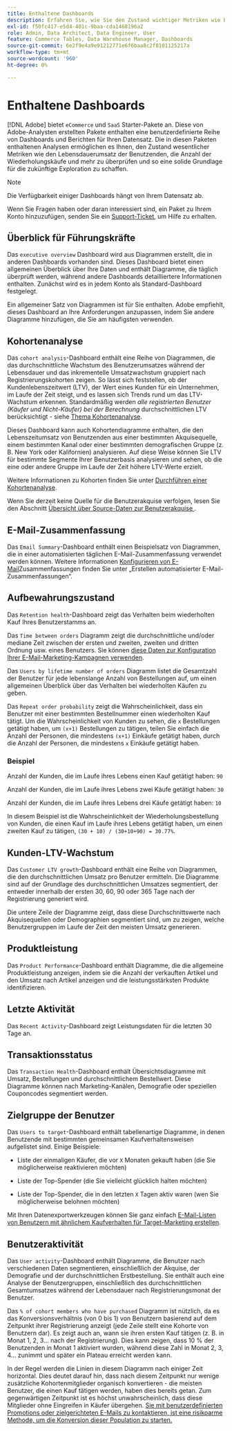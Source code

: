 ```yaml
---
title: Enthaltene Dashboards
description: Erfahren Sie, wie Sie den Zustand wichtiger Metriken wie Benutzerlebensdauerumsatz, Anzahl der Wiederholungskäufe und mehr überprüfen können, um so eine solide Grundlage für die zukünftige Untersuchung zu schaffen.
exl-id: f50fc417-e5d4-401c-9baa-cda1468196a2
role: Admin, Data Architect, Data Engineer, User
feature: Commerce Tables, Data Warehouse Manager, Dashboards
source-git-commit: 6e2f9e4a9e91212771e6f6baa8c2f8101125217a
workflow-type: tm+mt
source-wordcount: '960'
ht-degree: 0%

---
```


# Enthaltene Dashboards

[!DNL Adobe] bietet `eCommerce` und `SaaS` Starter-Pakete an. Diese von Adobe-Analysten erstellten Pakete enthalten eine benutzerdefinierte Reihe von Dashboards und Berichten für Ihren Datensatz. Die in diesen Paketen enthaltenen Analysen ermöglichen es Ihnen, den Zustand wesentlicher Metriken wie den Lebensdauerumsatz der Benutzenden, die Anzahl der Wiederholungskäufe und mehr zu überprüfen und so eine solide Grundlage für die zukünftige Exploration zu schaffen.

>[!NOTE]
>
>Die Verfügbarkeit einiger Dashboards hängt von Ihrem Datensatz ab.

Wenn Sie Fragen haben oder daran interessiert sind, ein Paket zu Ihrem Konto hinzuzufügen, senden Sie ein [Support-Ticket](https://experienceleague.adobe.com/docs/commerce-knowledge-base/kb/troubleshooting/miscellaneous/mbi-service-policies.html), um Hilfe zu erhalten.

## Überblick für Führungskräfte

Das `executive overview` Dashboard wird aus Diagrammen erstellt, die in anderen Dashboards vorhanden sind. Dieses Dashboard bietet einen allgemeinen Überblick über Ihre Daten und enthält Diagramme, die täglich überprüft werden, während andere Dashboards detailliertere Informationen enthalten. Zunächst wird es in jedem Konto als Standard-Dashboard festgelegt.

Ein allgemeiner Satz von Diagrammen ist für Sie enthalten. Adobe empfiehlt, dieses Dashboard an Ihre Anforderungen anzupassen, indem Sie andere Diagramme hinzufügen, die Sie am häufigsten verwenden.

## Kohortenanalyse

Das `cohort analysis`-Dashboard enthält eine Reihe von Diagrammen, die das durchschnittliche Wachstum des Benutzerumsatzes während der Lebensdauer und das inkrementelle Umsatzwachstum gruppiert nach Registrierungskohorten zeigen. So lässt sich feststellen, ob der Kundenlebenszeitwert (LTV), der Wert eines Kunden für ein Unternehmen, im Laufe der Zeit steigt, und es lassen sich Trends rund um das LTV-Wachstum erkennen. Standardmäßig werden *alle registrierten Benutzer (Käufer und Nicht-Käufer) bei der Berechnung* durchschnittlichen LTV berücksichtigt - siehe [Thema Kohortenanalyse](../../data-analyst/dev-reports/cohort-rpt-bldr.md).

Dieses Dashboard kann auch Kohortendiagramme enthalten, die den Lebenszeitumsatz von Benutzenden aus einer bestimmten Akquisequelle, einem bestimmten Kanal oder einer bestimmten demografischen Gruppe (z. B. New York oder Kalifornien) analysieren. Auf diese Weise können Sie LTV für bestimmte Segmente Ihrer Benutzerbasis analysieren und sehen, ob die eine oder andere Gruppe im Laufe der Zeit höhere LTV-Werte erzielt.

Weitere Informationen zu Kohorten finden Sie unter [Durchführen einer Kohortenanalyse](../../data-analyst/dev-reports/cohort-rpt-bldr.md).

Wenn Sie derzeit keine Quelle für die Benutzerakquise verfolgen, lesen Sie den Abschnitt [Übersicht über Source-Daten zur Benutzerakquise ](../../data-analyst/analysis/google-track-user-acq.md).

## E-Mail-Zusammenfassung

Das `Email Summary`-Dashboard enthält einen Beispielsatz von Diagrammen, die in einer automatisierten täglichen E-Mail-Zusammenfassung verwendet werden können. Weitere Informationen [ Konfigurieren von E-Mail](../../data-user/export-data/email-summaries.md)Zusammenfassungen finden Sie unter „Erstellen automatisierter E-Mail-Zusammenfassungen“.  

## Aufbewahrungszustand

Das `Retention health`-Dashboard zeigt das Verhalten beim wiederholten Kauf Ihres Benutzerstamms an.

Das `Time between orders` Diagramm zeigt die durchschnittliche und/oder mediane Zeit zwischen der ersten und zweiten, zweiten und dritten Ordnung usw. eines Benutzers. Sie können [diese Daten zur Konfiguration Ihrer E-Mail-Marketing-Kampagnen verwenden](http://blog.rjmetrics.com/acting-on-marketing-data-in-your-rjmetrics-online-dashboard/).

Das `Users by lifetime number of orders` Diagramm listet die Gesamtzahl der Benutzer für jede lebenslange Anzahl von Bestellungen auf, um einen allgemeinen Überblick über das Verhalten bei wiederholten Käufen zu geben.  

Das `Repeat order probability` zeigt die Wahrscheinlichkeit, dass ein Benutzer mit einer bestimmten Bestellnummer einen wiederholten Kauf tätigt. Um die Wahrscheinlichkeit von Kunden zu sehen, die `x` Bestellungen getätigt haben, um `(x+1)` Bestellungen zu tätigen, teilen Sie einfach die Anzahl der Personen, die mindestens `(x+1)` Einkäufe getätigt haben, durch die Anzahl der Personen, die mindestens `x` Einkäufe getätigt haben.

### Beispiel

Anzahl der Kunden, die im Laufe ihres Lebens einen Kauf getätigt haben: `90`

Anzahl der Kunden, die im Laufe ihres Lebens zwei Käufe getätigt haben: `30`

Anzahl der Kunden, die im Laufe ihres Lebens drei Käufe getätigt haben: `10`

In diesem Beispiel ist die Wahrscheinlichkeit der Wiederholungsbestellung von Kunden, die einen Kauf im Laufe ihres Lebens getätigt haben, um einen zweiten Kauf zu tätigen, `(30 + 10) / (30+10+90) = 30.77%`.

## Kunden-LTV-Wachstum

Das `Customer LTV growth`-Dashboard enthält eine Reihe von Diagrammen, die den durchschnittlichen Umsatz pro Benutzer ermitteln. Die Diagramme sind auf der Grundlage des durchschnittlichen Umsatzes segmentiert, der entweder innerhalb der ersten 30, 60, 90 oder 365 Tage nach der Registrierung generiert wird.  

Die untere Zeile der Diagramme zeigt, dass diese Durchschnittswerte nach Akquisequellen oder Demographien segmentiert sind, um zu zeigen, welche Benutzergruppen im Laufe der Zeit den meisten Umsatz generieren.

## Produktleistung

Das `Product Performance`-Dashboard enthält Diagramme, die die allgemeine Produktleistung anzeigen, indem sie die Anzahl der verkauften Artikel und den Umsatz nach Artikel anzeigen und die leistungsstärksten Produkte identifizieren.

## Letzte Aktivität

Das `Recent Activity`-Dashboard zeigt Leistungsdaten für die letzten 30 Tage an.

## Transaktionsstatus

Das `Transaction Health`-Dashboard enthält Übersichtsdiagramme mit Umsatz, Bestellungen und durchschnittlichem Bestellwert. Diese Diagramme können nach Marketing-Kanälen, Demografie oder speziellen Couponcodes segmentiert werden.

## Zielgruppe der Benutzer

Das `Users to target`-Dashboard enthält tabellenartige Diagramme, in denen Benutzende mit bestimmten gemeinsamen Kaufverhaltensweisen aufgelistet sind. Einige Beispiele:

* Liste der einmaligen Käufer, die vor `X` Monaten gekauft haben (die Sie möglicherweise reaktivieren möchten)

* Liste der Top-Spender (die Sie vielleicht glücklich halten möchten)

* Liste der Top-Spender, die in den letzten `X` Tagen aktiv waren (wen Sie möglicherweise belohnen möchten)

Mit Ihren Datenexportwerkzeugen können Sie ganz einfach [E-Mail-Listen von Benutzern mit ähnlichem Kaufverhalten für Target-Marketing erstellen](http://blog.rjmetrics.com/creating-contact-lists-for-top-customers/).

## Benutzeraktivität

Das `User activity`-Dashboard enthält Diagramme, die Benutzer nach verschiedenen Daten segmentieren, einschließlich der Akquise, der Demografie und der durchschnittlichen Erstbestellung. Sie enthält auch eine Analyse der Benutzergruppen, einschließlich des durchschnittlichen Gesamtumsatzes während der Lebensdauer nach Registrierungsmonat der Benutzer.

Das `% of cohort members who have purchased` Diagramm ist nützlich, da es das Konversionsverhältnis (von 0 bis 1) von Benutzern basierend auf dem Zeitpunkt ihrer Registrierung anzeigt (jede Zeile stellt eine Kohorte von Benutzern dar). Es zeigt auch an, wann sie ihren ersten Kauf tätigen (z. B. in Monat 1, 2, 3… nach der Registrierung). Dies kann zeigen, dass 10 % der Benutzenden in Monat 1 aktiviert wurden, während diese Zahl in Monat 2, 3, 4… zunimmt und später ein Plateau erreicht werden kann.

In der Regel werden die Linien in diesem Diagramm nach einiger Zeit horizontal. Dies deutet darauf hin, dass nach diesem Zeitpunkt nur wenige zusätzliche Kohortenmitglieder organisch konvertieren - die meisten Benutzer, die einen Kauf tätigen werden, haben dies bereits getan. Zum gegenwärtigen Zeitpunkt ist es höchst unwahrscheinlich, dass diese Mitglieder ohne Eingreifen in Käufer übergehen. [Sie mit benutzerdefinierten Promotions oder zielgerichteten E-Mails zu kontaktieren, ist eine risikoarme Methode, um die Konversion dieser Population zu starten.](http://blog.rjmetrics.com/acting-on-marketing-data-in-your-rjmetrics-online-dashboard/)
